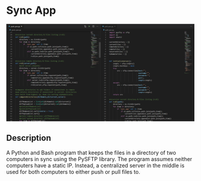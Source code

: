 # Sync App

<img src="sync_app_image.PNG" width=500>

## Description
A Python and Bash program that keeps the files in a directory of two computers in sync using the PySFTP library. The program assumes neither computers have a static IP. Instead, a centralized server in the middle is used for both computers to either push or pull files to. 
